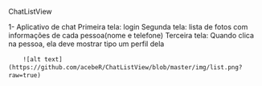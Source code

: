 ChatListView

1- Aplicativo de chat
        Primeira tela: login
        Segunda tela: lista de fotos com informações de cada pessoa(nome e telefone)
        Terceira tela: Quando clica na pessoa, ela deve mostrar tipo um perfil dela
        
        ![alt text](https://github.com/acebeR/ChatListView/blob/master/img/list.png?raw=true)
        
